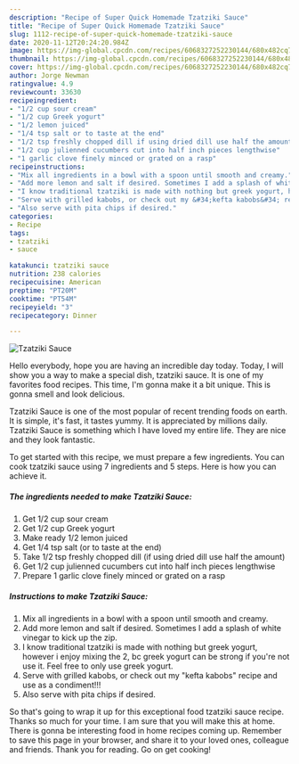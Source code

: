 ```yaml
---
description: "Recipe of Super Quick Homemade Tzatziki Sauce"
title: "Recipe of Super Quick Homemade Tzatziki Sauce"
slug: 1112-recipe-of-super-quick-homemade-tzatziki-sauce
date: 2020-11-12T20:24:20.984Z
image: https://img-global.cpcdn.com/recipes/6068327252230144/680x482cq70/tzatziki-sauce-recipe-main-photo.jpg
thumbnail: https://img-global.cpcdn.com/recipes/6068327252230144/680x482cq70/tzatziki-sauce-recipe-main-photo.jpg
cover: https://img-global.cpcdn.com/recipes/6068327252230144/680x482cq70/tzatziki-sauce-recipe-main-photo.jpg
author: Jorge Newman
ratingvalue: 4.9
reviewcount: 33630
recipeingredient:
- "1/2 cup sour cream"
- "1/2 cup Greek yogurt"
- "1/2 lemon juiced"
- "1/4 tsp salt or to taste at the end"
- "1/2 tsp freshly chopped dill if using dried dill use half the amount"
- "1/2 cup julienned cucumbers cut into half inch pieces lengthwise"
- "1 garlic clove finely minced or grated on a rasp"
recipeinstructions:
- "Mix all ingredients in a bowl with a spoon until smooth and creamy."
- "Add more lemon and salt if desired. Sometimes I add a splash of white vinegar to kick up the zip."
- "I know traditional tzatziki is made with nothing but greek yogurt, however i enjoy mixing the 2, bc greek yogurt can be strong if you&#39;re not use it. Feel free to only use greek yogurt."
- "Serve with grilled kabobs, or check out my &#34;kefta kabobs&#34; recipe and use as a condiment!!!"
- "Also serve with pita chips if desired."
categories:
- Recipe
tags:
- tzatziki
- sauce

katakunci: tzatziki sauce 
nutrition: 238 calories
recipecuisine: American
preptime: "PT20M"
cooktime: "PT54M"
recipeyield: "3"
recipecategory: Dinner

---
```



![Tzatziki Sauce](https://img-global.cpcdn.com/recipes/6068327252230144/680x482cq70/tzatziki-sauce-recipe-main-photo.jpg)

Hello everybody, hope you are having an incredible day today. Today, I will show you a way to make a special dish, tzatziki sauce. It is one of my favorites food recipes. This time, I'm gonna make it a bit unique. This is gonna smell and look delicious.



Tzatziki Sauce is one of the most popular of recent trending foods on earth. It is simple, it's fast, it tastes yummy. It is appreciated by millions daily. Tzatziki Sauce is something which I have loved my entire life. They are nice and they look fantastic.


To get started with this recipe, we must prepare a few ingredients. You can cook tzatziki sauce using 7 ingredients and 5 steps. Here is how you can achieve it.

<!--inarticleads1-->

##### The ingredients needed to make Tzatziki Sauce:

1. Get 1/2 cup sour cream
1. Get 1/2 cup Greek yogurt
1. Make ready 1/2 lemon juiced
1. Get 1/4 tsp salt (or to taste at the end)
1. Take 1/2 tsp freshly chopped dill (if using dried dill use half the amount)
1. Get 1/2 cup julienned cucumbers cut into half inch pieces lengthwise
1. Prepare 1 garlic clove finely minced or grated on a rasp




<!--inarticleads2-->

##### Instructions to make Tzatziki Sauce:

1. Mix all ingredients in a bowl with a spoon until smooth and creamy.
1. Add more lemon and salt if desired. Sometimes I add a splash of white vinegar to kick up the zip.
1. I know traditional tzatziki is made with nothing but greek yogurt, however i enjoy mixing the 2, bc greek yogurt can be strong if you&#39;re not use it. Feel free to only use greek yogurt.
1. Serve with grilled kabobs, or check out my &#34;kefta kabobs&#34; recipe and use as a condiment!!!
1. Also serve with pita chips if desired.




So that's going to wrap it up for this exceptional food tzatziki sauce recipe. Thanks so much for your time. I am sure that you will make this at home. There is gonna be interesting food in home recipes coming up. Remember to save this page in your browser, and share it to your loved ones, colleague and friends. Thank you for reading. Go on get cooking!
